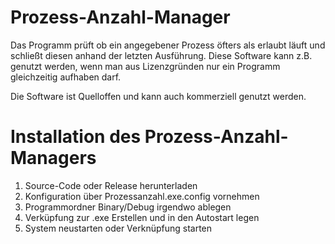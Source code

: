 # Prozess-Anzahl-Manager
Das Programm prüft ob ein angegebener Prozess öfters als erlaubt läuft und schließt diesen anhand der letzten Ausführung.
Diese Software kann z.B. genutzt werden, wenn man aus Lizenzgründen nur ein Programm gleichzeitig aufhaben darf.

Die Software ist Quelloffen und kann auch kommerziell genutzt werden.

# Installation des Prozess-Anzahl-Managers

1. Source-Code oder Release herunterladen
2. Konfiguration über Prozessanzahl.exe.config vornehmen
3. Programmordner Binary/Debug irgendwo ablegen
4. Verküpfung zur .exe Erstellen und in den Autostart legen
5. System neustarten oder Verknüpfung starten
